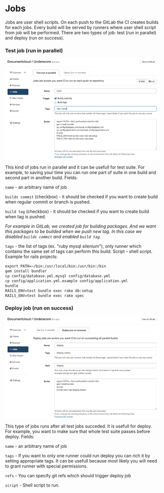 # Jobs
Jobs are user shell scripts. On each push to the GitLab the CI creates builds for each jobs. Every build will be served by runners where user shell script from job will be performed. There are two types of job: test (run in parallel) and deploy (run on success).

### Test job (run in parallel)

![Jobs](job.png)

This kind of jobs run in parallel and it can be usefull for test suite. For example, to saving your time you can run one part of suite in one build and second part in another build.
Fields:

`name` - an arbitrary name of job

`builds commit` (checkbox) - it should be checked if you want to create build when regular commit or branch is pushed.

`build tag` (checkbox) - it should be checked if you want to create build when tag is pushed.

_For example in GitLab, we created job for building packages. And we want this packages to be builded when we push new tag. In this case we disabled `builds commit` and enabled `build tag`._

`tags` - the list of tags (ex. "ruby mysql silenium"), only runner which contains the same set of tags can perform this build.
Script - shell script. Example for rails projects:

```
export PATH=~/bin:/usr/local/bin:/usr/bin:/bin
gem install bundler 
cp config/database.yml.mysql config/database.yml
cp config/application.yml.example config/application.yml
bundle
RAILS_ENV=test bundle exec rake db:setup 
RAILS_ENV=test bundle exec rake spec
```


### Deploy job (run on success)

![Deploy jobs](deploy_job.png)

This type of jobs runs after all test jobs succeded. It is usefull for deploy. For example, you want to make sure that whole test suite passes before deploy. Fields:

`name` - an arbitrary name of job

`tags` - If you want to only one runner could run deploy you can rich it by setting appropriate tags. It can be usefull because most likely you will need to grant runner with special permissions.

`refs` - You can specify git refs which should trigger deploy job

`script` - Shell script to run.


